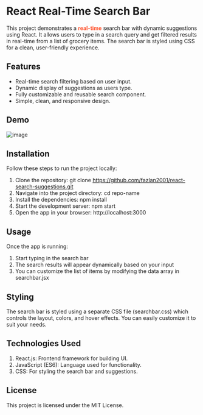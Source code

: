# React Real-Time Search Bar

This project demonstrates a <strong><span style="color: #FF5733;">real-time</span></strong>  search bar with dynamic suggestions using React. It allows users to type in a search query and get filtered results in real-time from a list of grocery items. The search bar is styled using CSS for a clean, user-friendly experience.

## Features
- Real-time search filtering based on user input.
- Dynamic display of suggestions as users type.
- Fully customizable and reusable search component.
- Simple, clean, and responsive design.

## Demo
![image](https://github.com/user-attachments/assets/0074dadf-94e8-45d1-bec6-2a9418b9c6ec)

## Installation
Follow these steps to run the project locally:

1. Clone the repository:  git clone https://github.com/fazlan2001/react-search-suggestions.git
2. Navigate into the project directory:  cd repo-name
3. Install the dependencies: npm install
4. Start the development server:  npm start
5. Open the app in your browser:  http://localhost:3000


## Usage
Once the app is running:

1. Start typing in the search bar
2. The search results will appear dynamically based on your input
3. You can customize the list of items by modifying the data array in searchbar.jsx


## Styling
The search bar is styled using a separate CSS file (searchbar.css) which controls the layout, colors, and hover effects. You can easily customize it to suit your needs.

## Technologies Used
1. React.js: Frontend framework for building UI.
2. JavaScript (ES6): Language used for functionality.
3. CSS: For styling the search bar and suggestions.

## License
This project is licensed under the MIT License.

